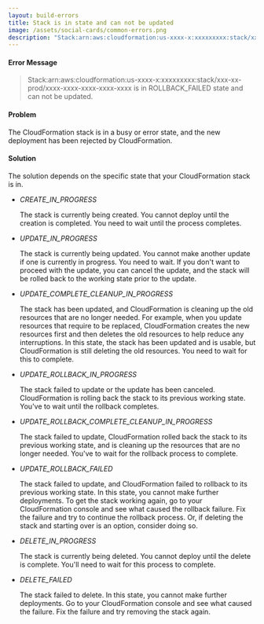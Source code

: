 ```yaml
---
layout: build-errors
title: Stack is in state and can not be updated
image: /assets/social-cards/common-errors.png
description: "Stack:arn:aws:cloudformation:us-xxxx-x:xxxxxxxxx:stack/xxx-xx-prod/xxxx-xxxx-xxxx-xxxx-xxxx is in ROLLBACK_FAILED state and can not be updated."
---
```


#### Error Message

> Stack:arn:aws:cloudformation:us-xxxx-x:xxxxxxxxx:stack/xxx-xx-prod/xxxx-xxxx-xxxx-xxxx-xxxx is in ROLLBACK_FAILED state and can not be updated.


#### Problem

The CloudFormation stack is in a busy or error state, and the new deployment has been rejected by CloudFormation. 

#### Solution

The solution depends on the specific state that your CloudFormation stack is in.

- _CREATE_IN_PROGRESS_

  The stack is currently being created. You cannot deploy until the creation is completed. You need to wait until the process completes.

- _UPDATE_IN_PROGRESS_

  The stack is currently being updated. You cannot make another update if one is currently in progress. You need to wait. If you don't want to proceed with the update, you can cancel the update, and the stack will be rolled back to the working state prior to the update.

- _UPDATE_COMPLETE_CLEANUP_IN_PROGRESS_

  The stack has been updated, and CloudFormation is cleaning up the old resources that are no longer needed. For example, when you update resources that require to be replaced, CloudFormation creates the new resources first and then deletes the old resources to help reduce any interruptions. In this state, the stack has been updated and is usable, but CloudFormation is still deleting the old resources. You need to wait for this to complete.

- _UPDATE_ROLLBACK_IN_PROGRESS_

  The stack failed to update or the update has been canceled. CloudFormation is rolling back the stack to its previous working state. You've to wait until the rollback completes.

- _UPDATE_ROLLBACK_COMPLETE_CLEANUP_IN_PROGRESS_

  The stack failed to update, CloudFormation rolled back the stack to its previous working state, and is cleaning up the resources that are no longer needed. You've to wait for the rollback process to complete.

- _UPDATE_ROLLBACK_FAILED_

  The stack failed to update, and CloudFormation failed to rollback to its previous working state. In this state, you cannot make further deployments. To get the stack working again, go to your CloudFormation console and see what caused the rollback failure. Fix the failure and try to continue the rollback process. Or, if deleting the stack and starting over is an option, consider doing so.

- _DELETE_IN_PROGRESS_

  The stack is currently being deleted. You cannot deploy until the delete is complete. You'll need to wait for this process to complete.

- _DELETE_FAILED_

  The stack failed to delete. In this state, you cannot make further deployments. Go to your CloudFormation console and see what caused the failure. Fix the failure and try removing the stack again.
